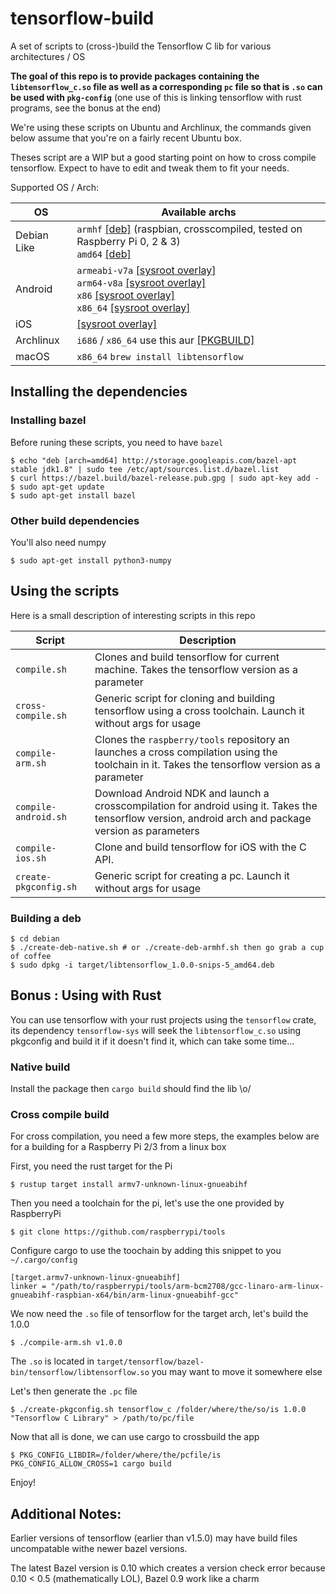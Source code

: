 # tensorflow-build

A set of scripts to (cross-)build the Tensorflow C lib for various architectures / OS

**The goal of this repo is to provide packages containing the `libtensorflow_c.so` file as well as a corresponding `pc` file so that is `.so` can be used with `pkg-config`** (one use of this is linking tensorflow with rust programs, see the bonus at the end)

We're using these scripts on Ubuntu and Archlinux, the commands given below assume that you're on a fairly recent Ubuntu box.

Theses script are a WIP but a good starting point on how to cross compile tensorflow. Expect to have to edit and tweak them to fit your needs.

Supported OS / Arch: 

OS | Available archs
---|---
Debian Like | `armhf` [[deb]](https://s3.amazonaws.com/snips/tensorflow-deb/libtensorflow_1.3.1-snips-2_armhf.deb) (raspbian, crosscompiled, tested on Raspberry Pi 0, 2 & 3) <br> `amd64` [[deb]](https://s3.amazonaws.com/snips/tensorflow-deb/libtensorflow_1.3.1-snips-2_amd64.deb)
Android | `armeabi-v7a` [[sysroot overlay]](https://s3.amazonaws.com/snips/tensorflow-android/tensorflow-android-armeabi-v7a-1.3.1-snips-2.tar.gz) <br> `arm64-v8a` [[sysroot overlay]](https://s3.amazonaws.com/snips/tensorflow-android/tensorflow-android-arm64-v8a-1.3.1-snips-2.tar.gz) <br> `x86` [[sysroot overlay]](https://s3.amazonaws.com/snips/tensorflow-android/tensorflow-android-x86-1.3.1-snips-2.tar.gz) <br> `x86_64` [[sysroot overlay]](https://s3.amazonaws.com/snips/tensorflow-android/tensorflow-android-x86_64-1.3.1-snips-2.tar.gz)
iOS | [[sysroot overlay]](https://s3.amazonaws.com/snips/tensorflow-android/tensorflow-ios-1.3.1-snips-2.tar.gz)
Archlinux | `i686` / `x86_64` use this aur [[PKGBUILD]](https://aur.archlinux.org/packages/tensorflow-git/)
macOS | `x86_64` `brew install libtensorflow`


## Installing the dependencies

### Installing bazel
Before runing these scripts, you need to have `bazel`

```
$ echo "deb [arch=amd64] http://storage.googleapis.com/bazel-apt stable jdk1.8" | sudo tee /etc/apt/sources.list.d/bazel.list
$ curl https://bazel.build/bazel-release.pub.gpg | sudo apt-key add -
$ sudo apt-get update
$ sudo apt-get install bazel
```

### Other build dependencies

You'll also need numpy 

```
$ sudo apt-get install python3-numpy
```

## Using the scripts

Here is a small description of interesting scripts in this repo

Script | Description
--- | ---
`compile.sh` | Clones and build tensorflow for current machine. Takes the tensorflow version as a parameter
`cross-compile.sh` | Generic script for cloning and building tensorflow using a cross toolchain. Launch it without args for usage
`compile-arm.sh` | Clones the `raspberry/tools` repository an launches a cross compilation using the toolchain in it. Takes the tensorflow version as a parameter
`compile-android.sh` | Download Android NDK and launch a crosscompilation for android using it. Takes the tensorflow version, android arch and package version as parameters
`compile-ios.sh` | Clone and build tensorflow for iOS with the C API.
`create-pkgconfig.sh` | Generic script for creating a pc. Launch it without args for usage

### Building a deb
```
$ cd debian
$ ./create-deb-native.sh # or ./create-deb-armhf.sh then go grab a cup of coffee
$ sudo dpkg -i target/libtensorflow_1.0.0-snips-5_amd64.deb

```

## Bonus : Using with Rust

You can use tensorflow with your rust projects using the `tensorflow` crate, its dependency `tensorflow-sys` will seek the `libtensorflow_c.so` using pkgconfig and build it if it doesn't find it, which can take some time...

### Native build

Install the package then `cargo build` should find the lib \o/


### Cross compile build

For cross compilation, you need a few more steps, the examples below are for a building for a Raspberry Pi 2/3 from a linux box

First, you need the rust target for the Pi

```
$ rustup target install armv7-unknown-linux-gnueabihf
```

Then you need a toolchain for the pi, let's use the one provided by RaspberryPi 

```
$ git clone https://github.com/raspberrypi/tools
```

Configure cargo to use the toochain by adding this snippet to you `~/.cargo/config`

```
[target.armv7-unknown-linux-gnueabihf]
linker = "/path/to/raspberrypi/tools/arm-bcm2708/gcc-linaro-arm-linux-gnueabihf-raspbian-x64/bin/arm-linux-gnueabihf-gcc"

```

We now need the `.so` file of tensorflow for the target arch, let's build the 1.0.0

```
$ ./compile-arm.sh v1.0.0
```

The `.so` is located in `target/tensorflow/bazel-bin/tensorflow/libtensorflow.so` you may want to move it somewhere else

Let's then generate the `.pc` file

```
$ ./create-pkgconfig.sh tensorflow_c /folder/where/the/so/is 1.0.0 "Tensorflow C Library" > /path/to/pc/file
```

Now that all is done, we can use cargo to crossbuild the app

```
$ PKG_CONFIG_LIBDIR=/folder/where/the/pcfile/is PKG_CONFIG_ALLOW_CROSS=1 cargo build
```

Enjoy!

## Additional Notes:

Earlier versions of tensorflow (earlier than v1.5.0) may have build files uncompatable withe newer bazel versions.

The latest Bazel version is 0.10 which creates a version check error because 0.10 < 0.5 (mathematically LOL), Bazel 0.9 work like a charm

